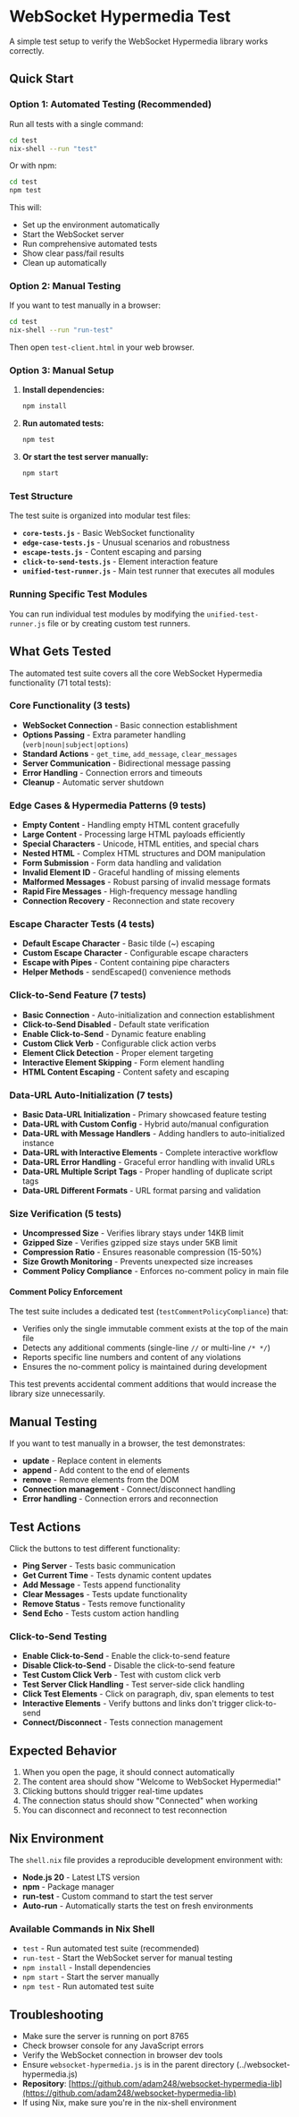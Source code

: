 # WebSocket Hypermedia Test

A simple test setup to verify the WebSocket Hypermedia library works correctly.

## Quick Start

### Option 1: Automated Testing (Recommended)

Run all tests with a single command:

```bash
cd test
nix-shell --run "test"
```

Or with npm:
```bash
cd test
npm test
```

This will:
- Set up the environment automatically
- Start the WebSocket server
- Run comprehensive automated tests
- Show clear pass/fail results
- Clean up automatically

### Option 2: Manual Testing

If you want to test manually in a browser:

```bash
cd test
nix-shell --run "run-test"
```

Then open `test-client.html` in your web browser.

### Option 3: Manual Setup

1. **Install dependencies:**
   ```bash
   npm install
   ```

2. **Run automated tests:**
   ```bash
   npm test
   ```

3. **Or start the test server manually:**
   ```bash
   npm start
   ```

### Test Structure

The test suite is organized into modular test files:

- **`core-tests.js`** - Basic WebSocket functionality
- **`edge-case-tests.js`** - Unusual scenarios and robustness
- **`escape-tests.js`** - Content escaping and parsing
- **`click-to-send-tests.js`** - Element interaction feature
- **`unified-test-runner.js`** - Main test runner that executes all modules

### Running Specific Test Modules

You can run individual test modules by modifying the `unified-test-runner.js` file or by creating custom test runners.

## What Gets Tested

The automated test suite covers all the core WebSocket Hypermedia functionality (71 total tests):

### **Core Functionality** (3 tests)
- **WebSocket Connection** - Basic connection establishment
- **Options Passing** - Extra parameter handling (`verb|noun|subject|options`)
- **Standard Actions** - `get_time`, `add_message`, `clear_messages`
- **Server Communication** - Bidirectional message passing
- **Error Handling** - Connection errors and timeouts
- **Cleanup** - Automatic server shutdown

### **Edge Cases & Hypermedia Patterns** (9 tests)
- **Empty Content** - Handling empty HTML content gracefully
- **Large Content** - Processing large HTML payloads efficiently
- **Special Characters** - Unicode, HTML entities, and special chars
- **Nested HTML** - Complex HTML structures and DOM manipulation
- **Form Submission** - Form data handling and validation
- **Invalid Element ID** - Graceful handling of missing elements
- **Malformed Messages** - Robust parsing of invalid message formats
- **Rapid Fire Messages** - High-frequency message handling
- **Connection Recovery** - Reconnection and state recovery

### **Escape Character Tests** (4 tests)
- **Default Escape Character** - Basic tilde (~) escaping
- **Custom Escape Character** - Configurable escape characters
- **Escape with Pipes** - Content containing pipe characters
- **Helper Methods** - sendEscaped() convenience methods

### **Click-to-Send Feature** (7 tests)
- **Basic Connection** - Auto-initialization and connection establishment
- **Click-to-Send Disabled** - Default state verification
- **Enable Click-to-Send** - Dynamic feature enabling
- **Custom Click Verb** - Configurable click action verbs
- **Element Click Detection** - Proper element targeting
- **Interactive Element Skipping** - Form element handling
- **HTML Content Escaping** - Content safety and escaping

### **Data-URL Auto-Initialization** (7 tests)
- **Basic Data-URL Initialization** - Primary showcased feature testing
- **Data-URL with Custom Config** - Hybrid auto/manual configuration
- **Data-URL with Message Handlers** - Adding handlers to auto-initialized instance
- **Data-URL with Interactive Elements** - Complete interactive workflow
- **Data-URL Error Handling** - Graceful error handling with invalid URLs
- **Data-URL Multiple Script Tags** - Proper handling of duplicate script tags
- **Data-URL Different Formats** - URL format parsing and validation

### **Size Verification** (5 tests)
- **Uncompressed Size** - Verifies library stays under 14KB limit
- **Gzipped Size** - Verifies gzipped size stays under 5KB limit
- **Compression Ratio** - Ensures reasonable compression (15-50%)
- **Size Growth Monitoring** - Prevents unexpected size increases
- **Comment Policy Compliance** - Enforces no-comment policy in main file

#### Comment Policy Enforcement

The test suite includes a dedicated test (`testCommentPolicyCompliance`) that:
- Verifies only the single immutable comment exists at the top of the main file
- Detects any additional comments (single-line `//` or multi-line `/* */`)
- Reports specific line numbers and content of any violations
- Ensures the no-comment policy is maintained during development

This test prevents accidental comment additions that would increase the library size unnecessarily.

## Manual Testing

If you want to test manually in a browser, the test demonstrates:

- **update** - Replace content in elements
- **append** - Add content to the end of elements  
- **remove** - Remove elements from the DOM
- **Connection management** - Connect/disconnect handling
- **Error handling** - Connection errors and reconnection

## Test Actions

Click the buttons to test different functionality:

- **Ping Server** - Tests basic communication
- **Get Current Time** - Tests dynamic content updates
- **Add Message** - Tests append functionality
- **Clear Messages** - Tests update functionality
- **Remove Status** - Tests remove functionality
- **Send Echo** - Tests custom action handling

### **Click-to-Send Testing**
- **Enable Click-to-Send** - Enable the click-to-send feature
- **Disable Click-to-Send** - Disable the click-to-send feature
- **Test Custom Click Verb** - Test with custom click verb
- **Test Server Click Handling** - Test server-side click handling
- **Click Test Elements** - Click on paragraph, div, span elements to test
- **Interactive Elements** - Verify buttons and links don't trigger click-to-send
- **Connect/Disconnect** - Tests connection management

## Expected Behavior

1. When you open the page, it should connect automatically
2. The content area should show "Welcome to WebSocket Hypermedia!"
3. Clicking buttons should trigger real-time updates
4. The connection status should show "Connected" when working
5. You can disconnect and reconnect to test reconnection

## Nix Environment

The `shell.nix` file provides a reproducible development environment with:

- **Node.js 20** - Latest LTS version
- **npm** - Package manager
- **run-test** - Custom command to start the test server
- **Auto-run** - Automatically starts the test on fresh environments

### Available Commands in Nix Shell

- `test` - Run automated test suite (recommended)
- `run-test` - Start the WebSocket server for manual testing
- `npm install` - Install dependencies
- `npm start` - Start the server manually
- `npm test` - Run automated test suite

## Troubleshooting

- Make sure the server is running on port 8765
- Check browser console for any JavaScript errors
- Verify the WebSocket connection in browser dev tools
- Ensure `websocket-hypermedia.js` is in the parent directory (../websocket-hypermedia.js)
- **Repository**: [https://github.com/adam248/websocket-hypermedia-lib](https://github.com/adam248/websocket-hypermedia-lib)
- If using Nix, make sure you're in the nix-shell environment 